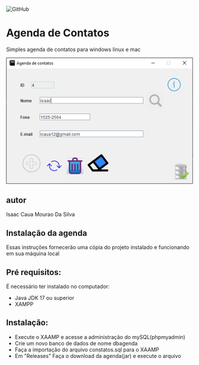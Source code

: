 ![GitHub](https://img.shields.io/github/license/icaua/agenda?style=plastic)
# Agenda de Contatos
Simples agenda de contatos para windows linux e mac

![Print da Tela](https://github.com/icaua/agenda/blob/main/img/print.PNG)

## autor 
Isaac Caua Mourao Da Silva

## Instalação da agenda

Essas instruções fornecerão uma cópia do projeto instalado e funcionando em sua máquina local

## Pré requisitos:

É necessário ter instalado no computador:

* Java JDK 17 ou superior
* XAMPP

## Instalação:

* Execute o XAAMP e acesse a administração do mySQL(phpmyadmin)
* Crie um novo banco de dados de nome dbagenda
* Faça a importação do arquivo constatos.sql para o XAAMP
* Em "Releases" Faça o download da agenda(jar) e execute o arquivo
